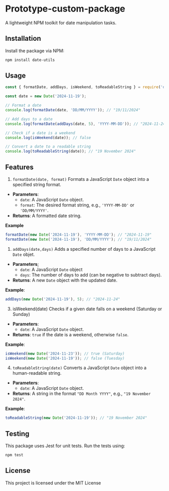 # Prototype-custom-package
A lightweight NPM toolkit for date manipulation tasks.

## Installation

Install the package via NPM:
```bash
npm install date-utils
```

## Usage

```javascript
const { formatDate, addDays, isWeekend, toReadableString } = require('date-utils');

const date = new Date('2024-11-19');

// Format a date
console.log(formatDate(date, 'DD/MM/YYYY')); // "19/11/2024"

// Add days to a date
console.log(formatDate(addDays(date, 5), 'YYYY-MM-DD')); // "2024-11-24"

// Check if a date is a weekend
console.log(isWeekend(date)); // false

// Convert a date to a readable string
console.log(toReadableString(date)); // "19 November 2024"
```

## Features

1. `formatDate(date, format)`
Formats a JavaScript `Date` object into a specified string format.

- **Parameters**:
  - `date`: A JavaScript `Date` object.
  - `format`: The desired format string, e.g., `'YYYY-MM-DD'` or `'DD/MM/YYYY'`.
- **Returns**: A formatted date string.

**Example**
```javascript
formatDate(new Date('2024-11-19'), 'YYYY-MM-DD'); // "2024-11-19"
formatDate(new Date('2024-11-19'), 'DD/MM/YYYY'); // "19/11/2024"
```

1. `addDays(date,days)`
Adds a specified number of days to a JavaScript `Date` objet.
- **Parameters**;
  - `date`: A JavaScript `Date` object
  - `days`: The number of days to add (can be negative to subtract days).
- **Returns**: A new `Date` object with the updated date.

**Example**:
```javascript
addDays(new Date('2024-11-19'), 5); // "2024-11-24"
```

3. isWeekend(date)
Checks if a given date falls on a weekend (Saturday or Sunday)

- **Parameters**:
  - `date`: A JavaScript `Date` object.
- **Returns**: `true` if the date is a weekend, otherwise `false`.

**Example**:
```javascript
isWeekend(new Date('2024-11-23')); // true (Saturday)
isWeekend(new Date('2024-11-19')); // false (Tuesday)
```

4. `toReadableString(date)`
Converts a JavaScript `Date` object into a human-readable string.

- **Parameters**:
  - `date`: A JavaScript `Date` object.
- **Returns**: A string in the format `"DD Month YYYY"`, e.g., `"19 November 2024"`.

**Example**:
```javascript
toReadableString(new Date('2024-11-19')); // "19 November 2024"
```

## Testing

This package uses Jest for unit tests. Run the tests using:
```bash
npm test
```

## License

This project is licensed under the MIT License